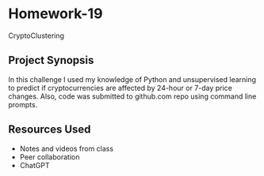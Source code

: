 # Homework-19
CryptoClustering

## Project Synopsis
In this challenge I used my knowledge of Python and unsupervised learning to predict if cryptocurrencies are affected by 24-hour or 7-day price changes. Also, code was submitted to github.com repo using command line prompts.

## Resources Used
- Notes and videos from class
- Peer collaboration
- ChatGPT
